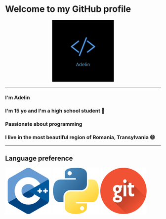 # Welcome to my GitHub profile
<p align="center">
<img src="Adelin.png" width="200" height="200" /> 
</p>
  
___________________________________________________

### I'm Adelin
### I'm 15 yo and I'm a high school student 📖
### Passionate about programming
### I live in the most beautiful region of Romania, Transylvania 😄

___________________________________________________

## Language preference
<img src="c++.png" width="150" height="150" /> <img src="python.png" width="150" height="150" /> <img src="git.png" width="150" height="150" /> 
